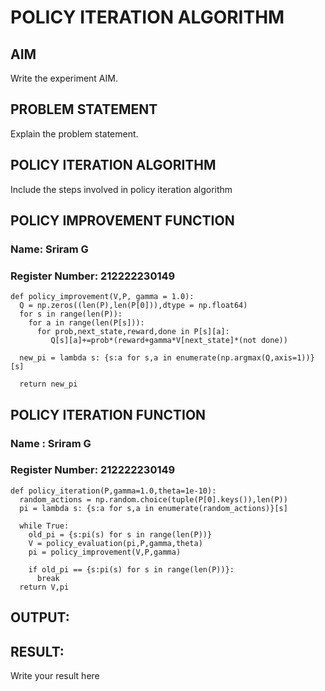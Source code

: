 # POLICY ITERATION ALGORITHM

## AIM
Write the experiment AIM.

## PROBLEM STATEMENT
Explain the problem statement.

## POLICY ITERATION ALGORITHM
Include the steps involved in policy iteration algorithm

## POLICY IMPROVEMENT FUNCTION
### Name: Sriram G
### Register Number: 212222230149

```
def policy_improvement(V,P, gamma = 1.0):
  Q = np.zeros((len(P),len(P[0])),dtype = np.float64)
  for s in range(len(P)):
    for a in range(len(P[s])):
      for prob,next_state,reward,done in P[s][a]:
         Q[s][a]+=prob*(reward+gamma*V[next_state]*(not done))

  new_pi = lambda s: {s:a for s,a in enumerate(np.argmax(Q,axis=1))}[s]

  return new_pi
```

## POLICY ITERATION FUNCTION
### Name : Sriram G
### Register Number: 212222230149

```
def policy_iteration(P,gamma=1.0,theta=1e-10):
  random_actions = np.random.choice(tuple(P[0].keys()),len(P))
  pi = lambda s: {s:a for s,a in enumerate(random_actions)}[s]

  while True:
    old_pi = {s:pi(s) for s in range(len(P))}
    V = policy_evaluation(pi,P,gamma,theta)
    pi = policy_improvement(V,P,gamma)

    if old_pi == {s:pi(s) for s in range(len(P))}:
      break
  return V,pi
```

## OUTPUT:



## RESULT:

Write your result here
